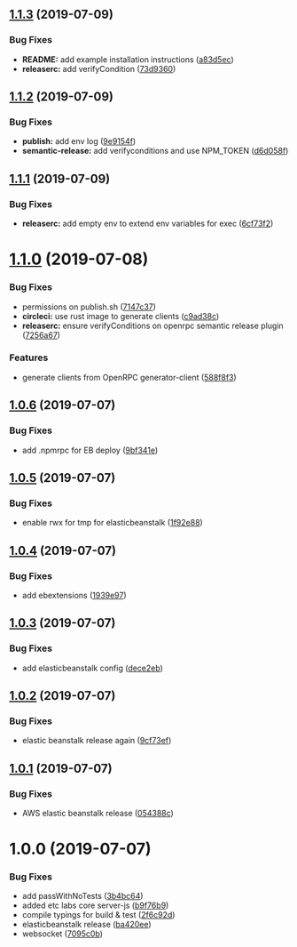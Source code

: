 ## [1.1.3](https://github.com/etclabscore/pristine-typescript-openrpc-server/compare/1.1.2...1.1.3) (2019-07-09)


### Bug Fixes

* **README:** add example installation instructions ([a83d5ec](https://github.com/etclabscore/pristine-typescript-openrpc-server/commit/a83d5ec))
* **releaserc:** add verifyCondition ([73d9360](https://github.com/etclabscore/pristine-typescript-openrpc-server/commit/73d9360))

## [1.1.2](https://github.com/etclabscore/pristine-typescript-openrpc-server/compare/1.1.1...1.1.2) (2019-07-09)


### Bug Fixes

* **publish:** add env log ([9e9154f](https://github.com/etclabscore/pristine-typescript-openrpc-server/commit/9e9154f))
* **semantic-release:** add verifyconditions and use NPM_TOKEN ([d6d058f](https://github.com/etclabscore/pristine-typescript-openrpc-server/commit/d6d058f))

## [1.1.1](https://github.com/etclabscore/pristine-typescript-openrpc-server/compare/1.1.0...1.1.1) (2019-07-09)


### Bug Fixes

* **releaserc:** add empty env to extend env variables for exec ([6cf73f2](https://github.com/etclabscore/pristine-typescript-openrpc-server/commit/6cf73f2))

# [1.1.0](https://github.com/etclabscore/pristine-typescript-openrpc-server/compare/1.0.6...1.1.0) (2019-07-08)


### Bug Fixes

* permissions on publish.sh ([7147c37](https://github.com/etclabscore/pristine-typescript-openrpc-server/commit/7147c37))
* **circleci:** use rust image to generate clients ([c9ad38c](https://github.com/etclabscore/pristine-typescript-openrpc-server/commit/c9ad38c))
* **releaserc:** ensure verifyConditions on openrpc semantic release plugin ([7256a67](https://github.com/etclabscore/pristine-typescript-openrpc-server/commit/7256a67))


### Features

* generate clients from OpenRPC generator-client ([588f8f3](https://github.com/etclabscore/pristine-typescript-openrpc-server/commit/588f8f3))

## [1.0.6](https://github.com/etclabscore/pristine-typescript-openrpc-server/compare/1.0.5...1.0.6) (2019-07-07)


### Bug Fixes

* add .npmrpc for EB deploy ([9bf341e](https://github.com/etclabscore/pristine-typescript-openrpc-server/commit/9bf341e))

## [1.0.5](https://github.com/etclabscore/pristine-typescript-openrpc-server/compare/1.0.4...1.0.5) (2019-07-07)


### Bug Fixes

* enable rwx for tmp for elasticbeanstalk ([1f92e88](https://github.com/etclabscore/pristine-typescript-openrpc-server/commit/1f92e88))

## [1.0.4](https://github.com/etclabscore/pristine-typescript-openrpc-server/compare/1.0.3...1.0.4) (2019-07-07)


### Bug Fixes

* add ebextensions ([1939e97](https://github.com/etclabscore/pristine-typescript-openrpc-server/commit/1939e97))

## [1.0.3](https://github.com/etclabscore/pristine-typescript-openrpc-server/compare/1.0.2...1.0.3) (2019-07-07)


### Bug Fixes

* add elasticbeanstalk config ([dece2eb](https://github.com/etclabscore/pristine-typescript-openrpc-server/commit/dece2eb))

## [1.0.2](https://github.com/etclabscore/pristine-typescript-openrpc-server/compare/1.0.1...1.0.2) (2019-07-07)


### Bug Fixes

* elastic beanstalk release again ([9cf73ef](https://github.com/etclabscore/pristine-typescript-openrpc-server/commit/9cf73ef))

## [1.0.1](https://github.com/etclabscore/pristine-typescript-openrpc-server/compare/1.0.0...1.0.1) (2019-07-07)


### Bug Fixes

* AWS elastic beanstalk release ([054388c](https://github.com/etclabscore/pristine-typescript-openrpc-server/commit/054388c))

# 1.0.0 (2019-07-07)


### Bug Fixes

* add passWithNoTests ([3b4bc64](https://github.com/etclabscore/pristine-typescript-openrpc-server/commit/3b4bc64))
* added etc labs core server-js ([b9f76b9](https://github.com/etclabscore/pristine-typescript-openrpc-server/commit/b9f76b9))
* compile typings for build & test ([2f6c92d](https://github.com/etclabscore/pristine-typescript-openrpc-server/commit/2f6c92d))
* elasticbeanstalk release ([ba420ee](https://github.com/etclabscore/pristine-typescript-openrpc-server/commit/ba420ee))
* websocket ([7095c0b](https://github.com/etclabscore/pristine-typescript-openrpc-server/commit/7095c0b))
